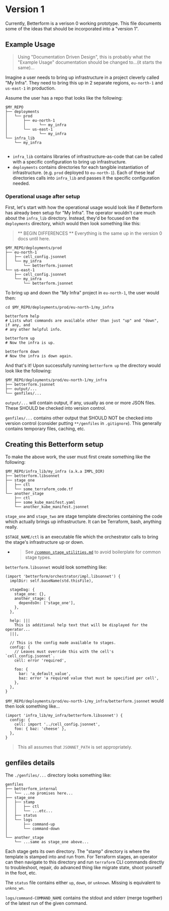 
# Version 1

Currently, Betterform is a verison 0 working prototype. This file documents some
of the ideas that should be incorporated into a "version 1".


## Example Usage

> Using "Documentation Driven Design", this is probably what the "Example Usage"
> documentation should be changed to...(it starts the same)...

Imagine a user needs to bring up infrastructure in a project cleverly called "My
Infra".  They need to bring this up in 2 separate regions, `eu-north-1` and
`us-east-1` in production.

Assume the user has a repo that looks like the following:
```
$MY_REPO
├── deployments
│   └── prod
│       ├── eu-north-1
│       │      └── my_infra
│       └── us-east-1
│              └── my_infra
└── infra_lib
    └── my_infra
 
``` 

- `infra_lib` contains libraries of infrastructure-as-code that can be called
  with a specific configuration to bring up infrastructure.
- `deployments` contains directories for each tangible instantiation of
  infrastructure.  (e.g. `prod` deployed to `eu-north-1`).  Each of these leaf
  directories calls into `infra_lib` and passes it the specific configuration
  needed.

### Operational usage after setup

First, let's start with how the operational usage would look like if Betterform
has already been setup for "My Infra".  The operator wouldn't care much about
the `infra_lib` directory.  Instead, they'd be focused on the `deployments`
directory, which would then look something like this:

> ** BEGIN DIFFERENCES **
> Everything is the same up in the version 0 docs until here.

```
$MY_REPO/deployments/prod
├── eu-north-1
│   ├── cell_config.jsonnet
│   └── my_infra
│       └── betterform.jsonnet
└── us-east-1
    ├── cell_config.jsonnet
    └── my_infra
        └── betterform.jsonnet
```

To bring up and down the "My Infra" project in `eu-north-1`, the user would then:
```
cd $MY_REPO/deployments/prod/eu-north-1/my_infra

betterform help
# Lists what commands are available other than just "up" and "down", if any, and
# any other helpful info.

betterform up
# Now the infra is up.

betterform down
# Now the infra is down again.
```

And that's it! Upon successfully running `betterform up` the directory would look
like the following:
```
$MY_REPO/deployments/prod/eu-north-1/my_infra
├── betterform.jsonnet
├── output/...
└── genfiles/...
```

`output/...` will contain output, if any, usually as one or more JSON files.
These SHOULD be checked into version control.

`genfiles/...` contains other output that SHOULD NOT be checked into version
control (consider putting `**/genfiles` in `.gitignore`).  This generally
contains temporary files, caching, etc.

## Creating this Betterform setup

To make the above work, the user must first create something like the following:
```
$MY_REPO/infra_lib/my_infra (a.k.a IMPL_DIR)
├── betterform.libsonnet
├── stage_one
│   ├── ctl
│   └── some_terraform_code.tf
└── another_stage
    ├── ctl
    ├── some_kube_manifest.yaml
    └── another_kube_manifest.jsonnet
```

`stage_one` and `stage_two` are stage template directories containing the code
which actually brings up infrastructure. It can be Terraform, bash, anything
really.

`$STAGE_NAME/ctl` is an executable file which the orchestrator calls to bring
the stage's infrastructure up or down.
- > See [`/common_stage_utilities.md`](/common_stage_utilities.md) to avoid
  boilerplate for common stage types.

`betterform.libsonnet` would look something like:
```jsonnet
(import 'betterform/orchestrator/impl.libsonnet') {
  implDir: self.baseName(std.thisFile),

  stageDag: {
    stage_one: {},
    another_stage: {
      dependsOn: ['stage_one'],
    },
  },

  help: |||
    This is additional help text that will be displayed for the operator...
  |||,

  // This is the config made available to stages.
  config: {
    // Leaves must override this with the cell's `cell_config.jsonnet`.
    cell: error 'required',

    foo: {
      bar: 'a_default_value',
      baz: error 'a required value that must be specified per cell',
    },
  },
}
```

`$MY_REPO/deployments/prod/eu-north-1/my_infra/betterform.jsonnet` would then
look something like...
```jsonnet
(import 'infra_lib/my_infra/betterform.libsonnet') {
  config: {
    cell: import '../cell_config.jsonnet',
    foo: { baz: 'cheese' },
  },
}
```

> This all assumes that `JSONNET_PATH` is set appropriately.


## genfiles details

The `./genfiles/...` directory looks something like:

```
genfiles
├── betterform_internal
│   └── ...no promises here...
├── stage_one
│   ├── stamp
│   │   ├── ctl
│   │   └── ...etc...
│   ├── status
│   └── logs
│       ├── command-up
│       └── command-down
│
└── another_stage
    └── ...same as stage_one above...
```

Each stage gets its own directory.  The "stamp" directory is where the template
is stamped into and run from.  For Terraform stages, an operator can then
navigate to this directory and run `terraform` CLI commands directly to
troubleshoot, repair, do advanced thing like migrate state, shoot yourself in
the foot, etc.

The `status` file contains either `up`, `down`, or `unknown`.  Missing is
equivalent to `unkno_wn`.

`logs/command-COMMAND_NAME` contains the stdout and stderr (merge together) of
the latest run of the given command.

